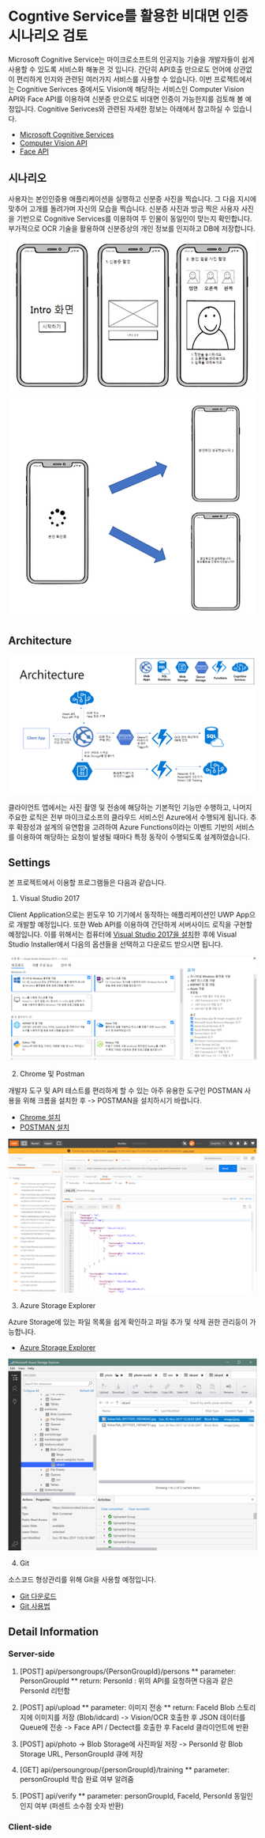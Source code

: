 # Cogntive Service를 활용한 비대면 인증 시나리오 검토

Microsoft Cognitive Service는 마이크로소프트의 인공지능 기술을 개발자들이 쉽게 사용할 수 있도록 서비스화 해놓은 것 입니다. 간단히 API호출 만으로도 언어에 상관없이 편리하게 인지와 관련된 여러가지 서비스를 사용할 수 있습니다. 이번 프로젝트에서는 Cognitive Serivces 중에서도 Vision에 해당하는 서비스인 Computer Vision API와 Face API를 이용하여 신분증 만으로도 비대면 인증이 가능한지를 검토해 볼 예정입니다. 
Cognitive Serivces와 관련된 자세한 정보는 아래에서 참고하실 수 있습니다. 

* [Microsoft Cognitive Services](https://azure.microsoft.com/ko-kr/services/cognitive-services/)
* [Computer Vision API](https://azure.microsoft.com/ko-kr/services/cognitive-services/computer-vision/)
* [Face API](https://azure.microsoft.com/ko-kr/services/cognitive-services/face/)  

## 시나리오 

사용자는 본인인증용 애플리케이션을 실행하고 신분증 사진을 찍습니다. 그 다음 지시에 맞추어 고개를 돌려가며 자신의 모습을 찍습니다. 신분증 사진과 방금 찍은 사용자 사진을 기반으로 Cognitive Services를 이용하여 두 인물이 동일인이 맞는지 확인합니다. 부가적으로 OCR 기술을 활용하여 신분증상의 개인 정보를 인지하고 DB에 저장합니다. 

![001](./images/001.png)
![002](./images/002.PNG)

## Architecture

![003](./images/003.PNG)

클라이언트 앱에서는 사진 촬영 및 전송에 해당하는 기본적인 기능만 수행하고, 나머지 주요한 로직은 전부 마이크로소프의 클라우드 서비스인 Azure에서 수행되게 됩니다. 추후 확장성과 설계의 유연함을 고려하여 Azure Functions이라는 이벤트 기반의 서비스를 이용하여 해당하는 요청이 발생될 때마다 특정 동작이 수행되도록 설계하였습니다. 

## Settings

본 프로젝트에서 이용할 프로그램들은 다음과 같습니다. 

1. Visual Studio 2017

Client Application으로는 윈도우 10 기기에서 동작하는 애플리케이션인 UWP App으로 개발할 예정입니다. 또한 Web API를 이용하여 간단하게 서버사이드 로직을 구현할 예정입니다. 이를 위해서는 컴퓨터에 [Visual Studio 2017을 설치](https://www.visualstudio.com/ko/)한 후에 Visual Studio Installer에서 다음의 옵션들을 선택하고 다운로드 받으시면 됩니다. 

![004](./images/004.PNG)

2. Chrome 및 Postman 

개발자 도구 및 API 테스트를 편리하게 할 수 있는 아주 유용한 도구인 POSTMAN 사용을 위해 크롬을 설치한 후 -> POSTMAN을 설치하시기 바랍니다.  

* [Chrome 설치](https://support.google.com/chrome/answer/95346?co=GENIE.Platform%3DDesktop&hl=ko) 
* [POSTMAN 설치](https://chrome.google.com/webstore/detail/postman/fhbjgbiflinjbdggehcddcbncdddomop) 

![005](./images/005.PNG)

3. Azure Storage Explorer

Azure Storage에 있는 파일 목록을 쉽게 확인하고 파일 추가 및 삭제 권한 관리등이 가능합니다. 

* [Azure Storage Explorer](https://azure.microsoft.com/en-us/features/storage-explorer/)

![006](./images/006.PNG)

4. Git

소스코드 형상관리를 위해 Git을 사용할 예정입니다. 

* [Git 다운로드](https://git-scm.com/downloads)
* [Git 사용법](http://rogerdudler.github.io/git-guide/index.ko.html)

## Detail Information

### Server-side
1. [POST] api/persongroups/{PersonGroupId}/persons
** parameter: PersonGroupId
** return: PersonId
: 위의 API를 요청하면 다음과 같은 PersonId 리턴함

2. [POST] api/upload
** parameter: 이미지 전송
** return: FaceId
Blob 스토리지에 이미지를 저장 (Blob/idcard)
-> Vision/OCR 호출한 후 JSON 데이터를 Queue에 전송 
-> Face API / Dectect를 호출한 후 FaceId 클라이언트에 반환 

3. [POST] api/photo
-> Blob Storage에 사진파일 저장
-> PersonId 랑 Blob Storage URL, PersonGroupId 큐에 저장 

4. [GET] api/persoungroup/{personGroupId}/training
** parameter: personGroupId
학습 완료 여부 알려줌 

5. [POST] api/verify
** parameter: personGroupId, FaceId, PersonId
동일인인지 여부 (퍼센트 소수점 숫자 반환)

### Client-side